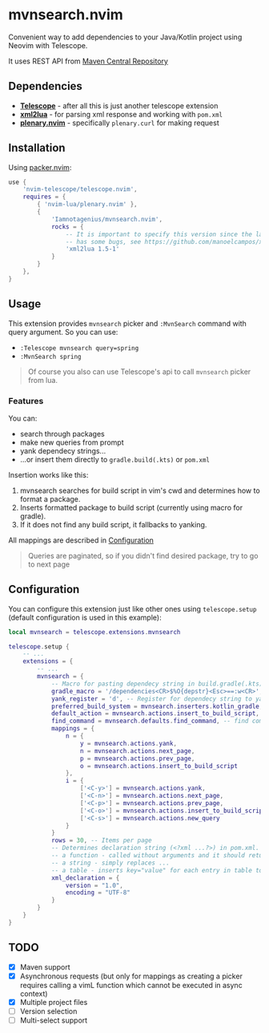 # mvnsearch.nvim
Convenient way to add dependencies to your Java/Kotlin project using Neovim with Telescope.

It uses REST API from [Maven Central Repository](https://central.sonatype.org/search/rest-api-guide)

## Dependencies
- **[Telescope](https://github.com/nvim-telescope/telescope.nvim)** - after all this is just another telescope extension
- **[xml2lua](https://github.com/manoelcampos/xml2lua)** - for parsing xml response and working with `pom.xml`
- **[plenary.nvim](https://github.com/daurnimator/lua-http)** - specifically `plenary.curl` for making request

## Installation
Using [packer.nvim](https://github.com/wbthomason/packer.nvim):
```lua
use {
    'nvim-telescope/telescope.nvim',
    requires = {
        { 'nvim-lua/plenary.nvim' },
        {
            'Iamnotagenius/mvnsearch.nvim',
            rocks = {
                -- It is important to specify this version since the latest version of xml2lua on luarocks
                -- has some bugs, see https://github.com/manoelcampos/xml2lua/issues/87
                'xml2lua 1.5-1'
            }
        }
    },
}
```

## Usage
This extension provides `mvnsearch` picker and `:MvnSearch` command with query argument.
So you can use:
 - `:Telescope mvnsearch query=spring`
 - `:MvnSearch spring`

> Of course you also can use Telescope's api to call `mvnsearch` picker from lua.

### Features
You can:
 - search through packages
 - make new queries from prompt
 - yank dependecy strings...
 - ...or insert them directly to `gradle.build(.kts)` or `pom.xml`

Insertion works like this:
1. mvnsearch searches for build script in vim's cwd and determines how to format a package.
2. Inserts formatted package to build script (currently using macro for gradle).
3. If it does not find any build script, it fallbacks to yanking.

All mappings are described in [Configuration](#configuration)

> Queries are paginated, so if you didn't find desired package, try to go to next page

## Configuration
You can configure this extension just like other ones using `telescope.setup` (default configuration is used in this example):

```lua
local mvnsearch = telescope.extensions.mvnsearch

telescope.setup {
    -- ...
    extensions = {
        -- ...
        mvnsearch = {
            -- Macro for pasting dependecy string in build.gradle(.kts); {depstr} is replaced with dependecy string
            gradle_macro = '/dependencies<CR>$%O{depstr}<Esc>==:w<CR>',
            yank_register = 'd', -- Register for dependecy string to yank to
            preferred_build_system = mvnsearch.inserters.kotlin_gradle, -- Fallback format of dependecy string
            default_action = mvnsearch.actions.insert_to_build_script, -- Action on select_default
            find_command = mvnsearch.defaults.find_command, -- find command used to find build scripts
            mappings = {
                n = {
                    y = mvnsearch.actions.yank,
                    n = mvnsearch.actions.next_page,
                    p = mvnsearch.actions.prev_page,
                    o = mvnsearch.actions.insert_to_build_script
                },
                i = {
                    ['<C-y>'] = mvnsearch.actions.yank,
                    ['<C-n>'] = mvnsearch.actions.next_page,
                    ['<C-p>'] = mvnsearch.actions.prev_page,
                    ['<C-o>'] = mvnsearch.actions.insert_to_build_script,
                    ['<C-s>'] = mvnsearch.actions.new_query
                }
            }
            rows = 30, -- Items per page
            -- Determines declaration string (<?xml ...?>) in pom.xml. It can be either:
            -- a function - called without arguments and it should return declaration string (it replaces ...)
            -- a string - simply replaces ...
            -- a table - inserts key="value" for each entry in table to declaration string
            xml_declaration = {
                version = "1.0",
                encoding = "UTF-8"
            }
        }
    }
}
```

## TODO
- [x] Maven support
- [x] Asynchronous requests (but only for mappings as creating a picker requires calling a vimL function which cannot be executed in async context)
- [x] Multiple project files
- [ ] Version selection
- [ ] Multi-select support
